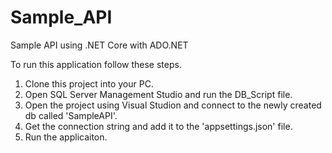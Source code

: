 # Sample_API
Sample API using .NET Core with ADO.NET

To run this application follow these steps.

1. Clone this project into your PC.
2. Open SQL Server Management Studio and run the DB_Script file.
3. Open the project using Visual Studion and connect to the newly created db called 'SampleAPI'.
4. Get the connection string and add it to the 'appsettings.json' file.
5. Run the applicaiton.
